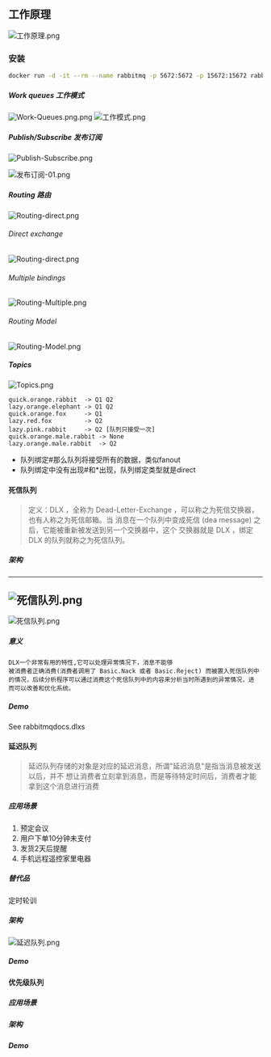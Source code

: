 ## 工作原理

![工作原理.png](./imgs/工作原理.png)

### 安装

```bash
docker run -d -it --rm --name rabbitmq -p 5672:5672 -p 15672:15672 rabbitmq:3.10-management
```

##### Work queues 工作模式

![Work-Queues.png.png](./imgs/Work-Queues.png)
![工作模式.png](./imgs/工作模式.png)

##### Publish/Subscribe 发布订阅

![Publish-Subscribe.png](./imgs/Publish-Subscribe.png)

![发布订阅-01.png](./imgs/发布订阅-01.png)

##### Routing 路由

![Routing-direct.png](./imgs/Routing-Direct.png)

###### Direct exchange

![Routing-direct.png](./imgs/Routing-Direct.png)

###### Multiple bindings

![Routing-Multiple.png](./imgs/Routing-Multiple.png)

###### Routing Model

![Routing-Model.png](./imgs/Routing-Model.png)

##### Topics

![Topics.png](./imgs/Topics.png)

```text
quick.orange.rabbit  -> Q1 Q2
lazy.orange.elephant -> Q1 Q2
quick.orange.fox     -> Q1
lazy.red.fox         -> Q2
lazy.pink.rabbit     -> Q2 [队列只接受一次]
quick.orange.male.rabbit -> None
lazy.orange.male.rabbit  -> Q2
```

- 队列绑定#那么队列将接受所有的数据，类似fanout
- 队列绑定中没有出现#和*出现，队列绑定类型就是direct

#### 死信队列

> 定义：DLX ，全称为 Dead-Letter-Exchange ，可以称之为死信交换器，也有人称之为死信邮箱。当 消息在一个队列中变成死信 (dea message) 之后，它能被重新被发送到另一个交换器中，这个 交换器就是 DLX ，绑定 DLX 的队列就称之为死信队列。

##### 架构

---
![死信队列.png](imgs/死信队列.png)
---
![死信队列.png](imgs/死信队列02.png)

##### 意义

```text
DLX一个非常有用的特性,它可以处理异常情况下，消息不能够
被消费者正确消费(消费者调用了 Basic.Nack 或者 Basic.Reject) 而被置入死信队列中
的情况，后续分析程序可以通过消费这个死信队列中的内容来分析当时所遇到的异常情况，进
而可以改善和优化系统。
```

##### Demo

See rabbitmqdocs.dlxs

#### 延迟队列

> 延迟队列存储的对象是对应的延迟消息，所谓"延迟消息"是指当消息被发送以后，并不 想让消费者立刻拿到消息，而是等待特定时间后，消费者才能拿到这个消息进行消费

##### 应用场景

1. 预定会议
2. 用户下单10分钟未支付
3. 发货2天后提醒
4. 手机远程遥控家里电器

##### 替代品

定时轮训

##### 架构

![延迟队列.png](imgs/延迟队列.png)

##### Demo


#### 优先级队列

##### 应用场景

##### 架构

##### Demo